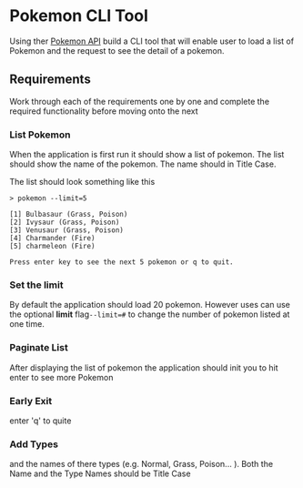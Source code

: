 # Pokemon CLI Tool

Using ther [Pokemon API](https://pokeapi.co/) build a CLI tool that will enable user to load a list of Pokemon and the request to see the detail of a pokemon.

## Requirements

Work through each of the requirements one by one and complete the required functionality before moving onto the next

### List Pokemon

When the application is first run it should show a list of pokemon. The list should show the name of the pokemon. The name should in Title Case. 

The list should look something like this

```shell
> pokemon --limit=5

[1] Bulbasaur (Grass, Poison)
[2] Ivysaur (Grass, Poison)
[3] Venusaur (Grass, Poison)
[4] Charmander (Fire)
[5] charmeleon (Fire)

Press enter key to see the next 5 pokemon or q to quit.
```

### Set the limit

By default the application should load 20 pokemon. However uses can use the optional **limit** flag`--limit=#` to change the number of pokemon listed at one time. 

### Paginate List

After displaying the list of pokemon the application should init you to hit enter to see more Pokemon

### Early Exit

enter 'q' to quite

### Add Types

and the names of there types (e.g. Normal, Grass, Poison... ). Both the Name and the Type Names should be Title Case
